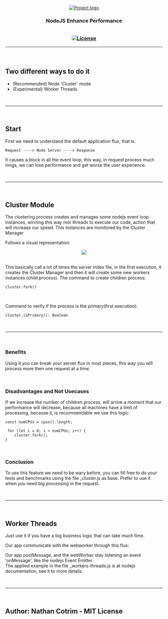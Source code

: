 <p align="center">
  <a href="" rel="noopener">
 <img src="https://www.luby.com.br/wp-content/uploads/2020/11/nodejs-luby.png" alt="Project logo"></a>
</p>

<h3 align="center">NodeJS Enhance Performance
<div align="center">
<br>

[![License](https://img.shields.io/badge/license-MIT-blue.svg)](/LICENSE)

</div>

<hr>
<br>

## Two different ways to do it

- (Recommended) Node 'Cluster' mode
- (Experimental) Worker Threads
  
<br>
<hr>
<br>

## Start

First we need to understand the default application flux, that is:

```
Request ----> Node Server ----> Response
```

It causes a block in all the event loop, this way, in request process much longs, we can lose performance and get worse the user experience.

<br>
<hr>
<br>

## Cluster Module

The clustering process creates and manages some nodejs event loop instances, winning this way mor threads to execute our code, action that will increase our speed. This instances are monitored by the Cluster Manager

Follows a visual representation:

<div align="center">
<img src="https://miro.medium.com/max/412/1*1dzWfKzhph6oFhPjqj6x2g.png">
</div>

<br>

This basically call a lot of times the server index file, in the first execution, it creates the Cluster Manager and then it will create some new workers instances (child process). The command to create children process: 

```
cluster.fork()
```

<br>

Command to verify if the process is the primary(first execution):

```
cluster.isPrimary(): Boolean
```

<br>
<hr>
<br>

### Benefits
Using it you can break your server flux in most pieces, this way you will process more then one request at a time.

<br>


### Disadvantages and Not Usecases
If we increase the number of children process, will arrive a moment that our performance will decrease, because all machines have a limit of processing, because it, is recommendable we use this logic:

```
const numCPUs = cpus().length;

 for (let i = 0; i < numCPUs; i++) {
    cluster.fork();
}
```

<br>

### Conclusion
To use this feature we need to be wary before, you can fill free to do your tests and benchmarks using the file _cluster.js as base. Prefer to use it when you need big processing in the request.

<br>
<hr>
<br>

## Worker Threads
Just use it if you have a big business logic that can take much time.

Our app communicate with the webworker through this flux:

Our app postMessage, and the webWorker stay listening an event 'onMessage', like the nodejs Event Emitter. <br>
The applied example in the file _workers-threads.js is at nodejs documentation, see it to more details.

<br>
<hr>
<br>

## Author: Nathan Cotrim - MIT License